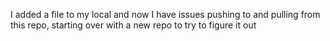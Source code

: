 I added a file to my local and now I have issues pushing to and pulling from this repo, starting over with a new repo to try to figure it out
